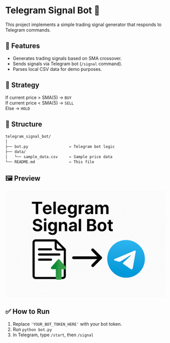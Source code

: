 # Telegram Signal Bot 📲

This project implements a simple trading signal generator that responds to Telegram commands.

## 🚀 Features
- Generates trading signals based on SMA crossover.
- Sends signals via Telegram bot (`/signal` command).
- Parses local CSV data for demo purposes.

## 🧠 Strategy
If current price > SMA(5) → `BUY`  
If current price < SMA(5) → `SELL`  
Else → `HOLD`

## 📁 Structure
```
telegram_signal_bot/
│
├── bot.py                  ← Telegram bot logic
├── data/
│   └── sample_data.csv     ← Sample price data
└── README.md               ← This file
```

## 🖼 Preview
![Preview](preview.png)

## ✅ How to Run
1. Replace `'YOUR_BOT_TOKEN_HERE'` with your bot token.
2. Run `python bot.py`
3. In Telegram, type `/start`, then `/signal`